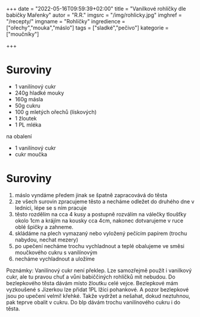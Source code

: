 +++
date = "2022-05-16T09:59:39+02:00"
title = "Vanilkové rohlíčky dle babičky Mařenky"
autor = "R.R."
imgsrc = "/img/rohlicky.jpg"
imghref = "/recepty/"
imgname = "Rohlíčky"
ingredience = ["ořechy","mouka","máslo"]
tags = ["sladké","pečivo"]
kategorie = ["moučníky"]

+++

# Suroviny
- 1 vanilínový cukr
- 240g hladké mouky
- 160g másla
- 50g cukru
- 100 g mletých ořechů (lískových)
- 1 žloutek 
- 1 PL mléka

na obalení
- 1 vanilínový cukr
- cukr moučka

# Suroviny
1. máslo vyndáme předem jinak se špatně zapracovává do těsta
2. ze všech surovin zpracujeme těsto a necháme odležet do druhého dne v lednici, lépe se  s ním pracuje
3. těsto rozdělím na cca 4 kusy a postupně rozválím na válečky tloušťky okolo 1cm a krájím na kousky cca 4cm, 
   nakonec dotvarujeme v ruce oblé špičky a zahneme.
4. skládáme na plech vymazaný nebo vyložený pečícím papírem (trochu nabydou, nechat mezery)
5. po upečení necháme trochu vychladnout a teplé obalujeme ve směsi moučkového cukru s vanilínovým
6. necháme vychladnout a uložíme

Poznámky:
Vanilínový cukr není překlep. Lze samozřejmě použít i vanilkový cukr, ale tu pravou chuť a vůni babiččiných rohlíčků mít nebudou. 
Do bezlepkového těsta dávám místo žloutku celé vejce. Bezlepkové mám vyzkoušené s Jizerkou lze přidat 1PL lžíci pohankové.
A pozor bezlepkové jsou po upečení velmi! křehké. Takže vydržet a nešahat, dokud neztuhnou, pak teprve obalit v cukru.
Do blp dávám trochu vanilínového cukru i do těsta.

<!--more-->